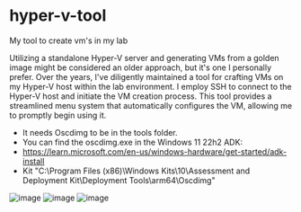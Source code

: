 # hyper-v-tool
My tool to create vm's in my lab

Utilizing a standalone Hyper-V server and generating VMs from a golden image might be considered an older approach, but it's one I personally prefer. Over the years, I've diligently maintained a tool for crafting VMs on my Hyper-V host within the lab environment. I employ SSH to connect to the Hyper-V host and initiate the VM creation process. This tool provides a streamlined menu system that automatically configures the VM, allowing me to promptly begin using it.
* It needs Oscdimg to be in the tools folder.
* You can find the oscdimg.exe in the Windows 11 22h2 ADK: 
* https://learn.microsoft.com/en-us/windows-hardware/get-started/adk-install 
* Kit "C:\Program Files (x86)\Windows Kits\10\Assessment and Deployment Kit\Deployment Tools\arm64\Oscdimg"
  
![image](https://github.com/Lubenz007/hyper-v-tool/assets/116028026/1e961bfd-aa70-41c3-96dd-6740f175d03b)
![image](https://github.com/Lubenz007/hyper-v-tool/assets/116028026/24f16f37-738a-4a17-a990-238896e9bcb3)
![image](https://github.com/Lubenz007/hyper-v-tool/assets/116028026/ac87298b-dd9d-4d1c-8d06-3db92c6105bf)



